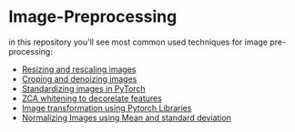 # Image-Preprocessing
in this repository  you'll see most common used techniques for image pre-processing: 

- [Resizing and rescaling images](https://github.com/aniskx/Image-Preprocessing/blob/main/Image%20Resizing.ipynb) 
- [Croping and denoizing images](https://github.com/aniskx/Image-Preprocessing/blob/main/Croping%20and%20denoising%20images.ipynb)
- [Standardizing images in PyTorch]()
- [ZCA whitening to decorelate features]()
- [Image transformation using Pytorch Libraries]()
- [Normalizing Images using Mean and standard deviation]()
